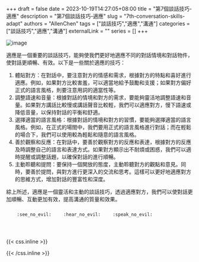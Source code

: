 +++ 
draft = false
date = 2023-10-19T14:27:05+08:00
title = "第7個談話技巧-適應"
description = "第7個談話技巧-適應"
slug = "7th-conversation-skills-adapt"
authors = "AllenChen"
tags = ["談話技巧","適應","溝通"]
categories = ["談話技巧","適應","溝通"]
externalLink = ""
series = []
+++

![image](/images/post/A-rabbit-with-big-blue-eyes-talking-another-rabbit-and-adapting-response-with-Van-Gogh-style.jpeg)

適應是一個重要的談話技巧，能夠使我們更好地適應不同的對話情境和對話物件，使對話更順暢、有效。以下是一些關於適應的技巧：
1. 體貼對方：在對話中，要注意對方的情感和需求，根據對方的特點和喜好進行適應。例如，如果對方比較害羞，可以適當地給予鼓勵和支援；如果對方偏好正式的語言風格，則要注意用詞的適當性等。
2. 調整語速和音量：根據對話的情境和對方的需求，要能夠靈活地調整語速和音量。如果對方講話比較慢或講話聲音比較輕，我們可以適應對方，慢下語速或降低音量，以保持對話的平衡和舒適。
3. 選擇適當的語言風格：根據對話的情境和對方的習慣，要能夠選擇適當的語言風格。例如，在正式的場閤中，我們要用正式的語言風格進行對話；而在輕鬆的場合下，我們可以使用較為輕鬆和隨意的語言風格。
4. 善於觀察和反應：在對話中，要善於觀察對方的反應和表達，根據對方的反應及時調整自己的語言和表達方式。如果對方顯示出不耐煩或困惑，我們可以適時提醒或調整話題，以確保對話的進行順暢。
5. 主動聆聽和提問：要保持一個開放的態度，主動聆聽對方的觀點和意見。同時，要善於提問，與對方進行更深入的交流和思考。這樣可以更好地適應對方的思維方式，增加對話的豐富性和深度。

綜上所述，適應是一個靈活和主動的談話技巧，透過適應對方，我們可以使對話更加順暢、互動更加有效，提高溝通的質量和效果。

<p><span class="nowrap"><span class="emojify">🙈</span> <code>:see_no_evil:</code></span>  <span class="nowrap"><span class="emojify">🙉</span> <code>:hear_no_evil:</code></span>  <span class="nowrap"><span class="emojify">🙊</span> <code>:speak_no_evil:</code></span></p>
<br>
    

{{< css.inline >}}
<style>
.emojify {
	font-family: Apple Color Emoji, Segoe UI Emoji, NotoColorEmoji, Segoe UI Symbol, Android Emoji, EmojiSymbols;
	font-size: 2rem;
	vertical-align: middle;
}
@media screen and (max-width:650px) {
  .nowrap {
    display: block;
    margin: 25px 0;
  }
}
</style>
{{< /css.inline >}}
